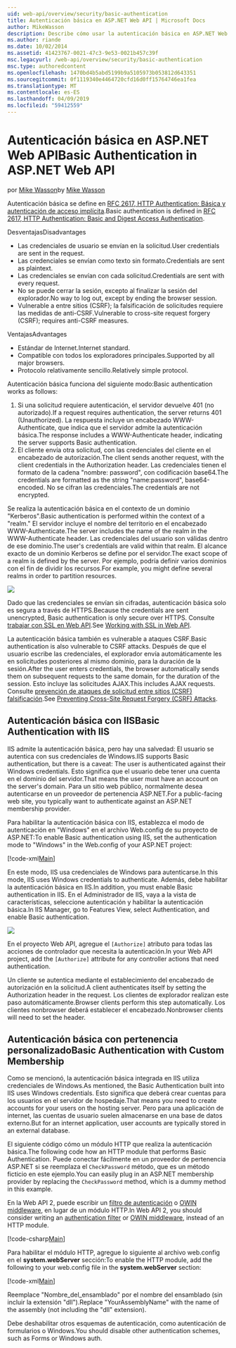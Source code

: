 ```yaml
---
uid: web-api/overview/security/basic-authentication
title: Autenticación básica en ASP.NET Web API | Microsoft Docs
author: MikeWasson
description: Describe cómo usar la autenticación básica en ASP.NET Web API.
ms.author: riande
ms.date: 10/02/2014
ms.assetid: 41423767-0021-47c3-9e53-0021b457c39f
msc.legacyurl: /web-api/overview/security/basic-authentication
msc.type: authoredcontent
ms.openlocfilehash: 1470bd4b5abd5199b9a5105973b053812d643351
ms.sourcegitcommit: 0f1119340e4464720cfd16d0ff15764746ea1fea
ms.translationtype: MT
ms.contentlocale: es-ES
ms.lasthandoff: 04/09/2019
ms.locfileid: "59412559"
---
```

# <a name="basic-authentication-in-aspnet-web-api"></a><span data-ttu-id="40d07-103">Autenticación básica en ASP.NET Web API</span><span class="sxs-lookup"><span data-stu-id="40d07-103">Basic Authentication in ASP.NET Web API</span></span>

<span data-ttu-id="40d07-104">por [Mike Wasson](https://github.com/MikeWasson)</span><span class="sxs-lookup"><span data-stu-id="40d07-104">by [Mike Wasson](https://github.com/MikeWasson)</span></span>

<span data-ttu-id="40d07-105">Autenticación básica se define en [RFC 2617, HTTP Authentication: Básica y autenticación de acceso implícita](http://www.ietf.org/rfc/rfc2617.txt).</span><span class="sxs-lookup"><span data-stu-id="40d07-105">Basic authentication is defined in [RFC 2617, HTTP Authentication: Basic and Digest Access Authentication](http://www.ietf.org/rfc/rfc2617.txt).</span></span>

<span data-ttu-id="40d07-106">Desventajas</span><span class="sxs-lookup"><span data-stu-id="40d07-106">Disadvantages</span></span>

- <span data-ttu-id="40d07-107">Las credenciales de usuario se envían en la solicitud.</span><span class="sxs-lookup"><span data-stu-id="40d07-107">User credentials are sent in the request.</span></span>
- <span data-ttu-id="40d07-108">Las credenciales se envían como texto sin formato.</span><span class="sxs-lookup"><span data-stu-id="40d07-108">Credentials are sent as plaintext.</span></span>
- <span data-ttu-id="40d07-109">Las credenciales se envían con cada solicitud.</span><span class="sxs-lookup"><span data-stu-id="40d07-109">Credentials are sent with every request.</span></span>
- <span data-ttu-id="40d07-110">No se puede cerrar la sesión, excepto al finalizar la sesión del explorador.</span><span class="sxs-lookup"><span data-stu-id="40d07-110">No way to log out, except by ending the browser session.</span></span>
- <span data-ttu-id="40d07-111">Vulnerable a entre sitios (CSRF); la falsificación de solicitudes requiere las medidas de anti-CSRF.</span><span class="sxs-lookup"><span data-stu-id="40d07-111">Vulnerable to cross-site request forgery (CSRF); requires anti-CSRF measures.</span></span>

<span data-ttu-id="40d07-112">Ventajas</span><span class="sxs-lookup"><span data-stu-id="40d07-112">Advantages</span></span>

- <span data-ttu-id="40d07-113">Estándar de Internet.</span><span class="sxs-lookup"><span data-stu-id="40d07-113">Internet standard.</span></span>
- <span data-ttu-id="40d07-114">Compatible con todos los exploradores principales.</span><span class="sxs-lookup"><span data-stu-id="40d07-114">Supported by all major browsers.</span></span>
- <span data-ttu-id="40d07-115">Protocolo relativamente sencillo.</span><span class="sxs-lookup"><span data-stu-id="40d07-115">Relatively simple protocol.</span></span>

<span data-ttu-id="40d07-116">Autenticación básica funciona del siguiente modo:</span><span class="sxs-lookup"><span data-stu-id="40d07-116">Basic authentication works as follows:</span></span>

1. <span data-ttu-id="40d07-117">Si una solicitud requiere autenticación, el servidor devuelve 401 (no autorizado).</span><span class="sxs-lookup"><span data-stu-id="40d07-117">If a request requires authentication, the server returns 401 (Unauthorized).</span></span> <span data-ttu-id="40d07-118">La respuesta incluye un encabezado WWW-Authenticate, que indica que el servidor admite la autenticación básica.</span><span class="sxs-lookup"><span data-stu-id="40d07-118">The response includes a WWW-Authenticate header, indicating the server supports Basic authentication.</span></span>
2. <span data-ttu-id="40d07-119">El cliente envía otra solicitud, con las credenciales del cliente en el encabezado de autorización.</span><span class="sxs-lookup"><span data-stu-id="40d07-119">The client sends another request, with the client credentials in the Authorization header.</span></span> <span data-ttu-id="40d07-120">Las credenciales tienen el formato de la cadena "nombre: password", con codificación base64.</span><span class="sxs-lookup"><span data-stu-id="40d07-120">The credentials are formatted as the string "name:password", base64-encoded.</span></span> <span data-ttu-id="40d07-121">No se cifran las credenciales.</span><span class="sxs-lookup"><span data-stu-id="40d07-121">The credentials are not encrypted.</span></span>

<span data-ttu-id="40d07-122">Se realiza la autenticación básica en el contexto de un dominio "Kerberos".</span><span class="sxs-lookup"><span data-stu-id="40d07-122">Basic authentication is performed within the context of a "realm."</span></span> <span data-ttu-id="40d07-123">El servidor incluye el nombre del territorio en el encabezado WWW-Authenticate.</span><span class="sxs-lookup"><span data-stu-id="40d07-123">The server includes the name of the realm in the WWW-Authenticate header.</span></span> <span data-ttu-id="40d07-124">Las credenciales del usuario son válidas dentro de ese dominio.</span><span class="sxs-lookup"><span data-stu-id="40d07-124">The user's credentials are valid within that realm.</span></span> <span data-ttu-id="40d07-125">El alcance exacto de un dominio Kerberos se define por el servidor.</span><span class="sxs-lookup"><span data-stu-id="40d07-125">The exact scope of a realm is defined by the server.</span></span> <span data-ttu-id="40d07-126">Por ejemplo, podría definir varios dominios con el fin de dividir los recursos.</span><span class="sxs-lookup"><span data-stu-id="40d07-126">For example, you might define several realms in order to partition resources.</span></span>

![](basic-authentication/_static/image1.png)

<span data-ttu-id="40d07-127">Dado que las credenciales se envían sin cifradas, autenticación básica solo es segura a través de HTTPS.</span><span class="sxs-lookup"><span data-stu-id="40d07-127">Because the credentials are sent unencrypted, Basic authentication is only secure over HTTPS.</span></span> <span data-ttu-id="40d07-128">Consulte [trabajar con SSL en Web API](working-with-ssl-in-web-api.md).</span><span class="sxs-lookup"><span data-stu-id="40d07-128">See [Working with SSL in Web API](working-with-ssl-in-web-api.md).</span></span>

<span data-ttu-id="40d07-129">La autenticación básica también es vulnerable a ataques CSRF.</span><span class="sxs-lookup"><span data-stu-id="40d07-129">Basic authentication is also vulnerable to CSRF attacks.</span></span> <span data-ttu-id="40d07-130">Después de que el usuario escribe las credenciales, el explorador envía automáticamente les en solicitudes posteriores al mismo dominio, para la duración de la sesión.</span><span class="sxs-lookup"><span data-stu-id="40d07-130">After the user enters credentials, the browser automatically sends them on subsequent requests to the same domain, for the duration of the session.</span></span> <span data-ttu-id="40d07-131">Esto incluye las solicitudes AJAX.</span><span class="sxs-lookup"><span data-stu-id="40d07-131">This includes AJAX requests.</span></span> <span data-ttu-id="40d07-132">Consulte [prevención de ataques de solicitud entre sitios (CSRF) falsificación](preventing-cross-site-request-forgery-csrf-attacks.md).</span><span class="sxs-lookup"><span data-stu-id="40d07-132">See [Preventing Cross-Site Request Forgery (CSRF) Attacks](preventing-cross-site-request-forgery-csrf-attacks.md).</span></span>

## <a name="basic-authentication-with-iis"></a><span data-ttu-id="40d07-133">Autenticación básica con IIS</span><span class="sxs-lookup"><span data-stu-id="40d07-133">Basic Authentication with IIS</span></span>

<span data-ttu-id="40d07-134">IIS admite la autenticación básica, pero hay una salvedad: El usuario se autentica con sus credenciales de Windows.</span><span class="sxs-lookup"><span data-stu-id="40d07-134">IIS supports Basic authentication, but there is a caveat: The user is authenticated against their Windows credentials.</span></span> <span data-ttu-id="40d07-135">Esto significa que el usuario debe tener una cuenta en el dominio del servidor.</span><span class="sxs-lookup"><span data-stu-id="40d07-135">That means the user must have an account on the server's domain.</span></span> <span data-ttu-id="40d07-136">Para un sitio web público, normalmente desea autenticarse en un proveedor de pertenencia ASP.NET.</span><span class="sxs-lookup"><span data-stu-id="40d07-136">For a public-facing web site, you typically want to authenticate against an ASP.NET membership provider.</span></span>

<span data-ttu-id="40d07-137">Para habilitar la autenticación básica con IIS, establezca el modo de autenticación en "Windows" en el archivo Web.config de su proyecto de ASP.NET:</span><span class="sxs-lookup"><span data-stu-id="40d07-137">To enable Basic authentication using IIS, set the authentication mode to "Windows" in the Web.config of your ASP.NET project:</span></span>

[!code-xml[Main](basic-authentication/samples/sample1.xml)]

<span data-ttu-id="40d07-138">En este modo, IIS usa credenciales de Windows para autenticarse.</span><span class="sxs-lookup"><span data-stu-id="40d07-138">In this mode, IIS uses Windows credentials to authenticate.</span></span> <span data-ttu-id="40d07-139">Además, debe habilitar la autenticación básica en IIS.</span><span class="sxs-lookup"><span data-stu-id="40d07-139">In addition, you must enable Basic authentication in IIS.</span></span> <span data-ttu-id="40d07-140">En el Administrador de IIS, vaya a la vista de características, seleccione autenticación y habilitar la autenticación básica.</span><span class="sxs-lookup"><span data-stu-id="40d07-140">In IIS Manager, go to Features View, select Authentication, and enable Basic authentication.</span></span>

![](basic-authentication/_static/image2.png)

<span data-ttu-id="40d07-141">En el proyecto Web API, agregue el `[Authorize]` atributo para todas las acciones de controlador que necesita la autenticación.</span><span class="sxs-lookup"><span data-stu-id="40d07-141">In your Web API project, add the `[Authorize]` attribute for any controller actions that need authentication.</span></span>

<span data-ttu-id="40d07-142">Un cliente se autentica mediante el establecimiento del encabezado de autorización en la solicitud.</span><span class="sxs-lookup"><span data-stu-id="40d07-142">A client authenticates itself by setting the Authorization header in the request.</span></span> <span data-ttu-id="40d07-143">Los clientes de explorador realizan este paso automáticamente.</span><span class="sxs-lookup"><span data-stu-id="40d07-143">Browser clients perform this step automatically.</span></span> <span data-ttu-id="40d07-144">Los clientes nonbrowser deberá establecer el encabezado.</span><span class="sxs-lookup"><span data-stu-id="40d07-144">Nonbrowser clients will need to set the header.</span></span>

## <a name="basic-authentication-with-custom-membership"></a><span data-ttu-id="40d07-145">Autenticación básica con pertenencia personalizado</span><span class="sxs-lookup"><span data-stu-id="40d07-145">Basic Authentication with Custom Membership</span></span>

<span data-ttu-id="40d07-146">Como se mencionó, la autenticación básica integrada en IIS utiliza credenciales de Windows.</span><span class="sxs-lookup"><span data-stu-id="40d07-146">As mentioned, the Basic Authentication built into IIS uses Windows credentials.</span></span> <span data-ttu-id="40d07-147">Esto significa que deberá crear cuentas para los usuarios en el servidor de hospedaje.</span><span class="sxs-lookup"><span data-stu-id="40d07-147">That means you need to create accounts for your users on the hosting server.</span></span> <span data-ttu-id="40d07-148">Pero para una aplicación de internet, las cuentas de usuario suelen almacenarse en una base de datos externo.</span><span class="sxs-lookup"><span data-stu-id="40d07-148">But for an internet application, user accounts are typically stored in an external database.</span></span>

<span data-ttu-id="40d07-149">El siguiente código cómo un módulo HTTP que realiza la autenticación básica.</span><span class="sxs-lookup"><span data-stu-id="40d07-149">The following code how an HTTP module that performs Basic Authentication.</span></span> <span data-ttu-id="40d07-150">Puede conectar fácilmente en un proveedor de pertenencia ASP.NET si se reemplaza el `CheckPassword` método, que es un método ficticio en este ejemplo.</span><span class="sxs-lookup"><span data-stu-id="40d07-150">You can easily plug in an ASP.NET membership provider by replacing the `CheckPassword` method, which is a dummy method in this example.</span></span>

<span data-ttu-id="40d07-151">En la Web API 2, puede escribir un [filtro de autenticación](authentication-filters.md) o [OWIN middleware](../../../aspnet/overview/owin-and-katana/index.md), en lugar de un módulo HTTP.</span><span class="sxs-lookup"><span data-stu-id="40d07-151">In Web API 2, you should consider writing an [authentication filter](authentication-filters.md) or [OWIN middleware](../../../aspnet/overview/owin-and-katana/index.md), instead of an HTTP module.</span></span>

[!code-csharp[Main](basic-authentication/samples/sample2.cs)]

<span data-ttu-id="40d07-152">Para habilitar el módulo HTTP, agregue lo siguiente al archivo web.config en el **system.webServer** sección:</span><span class="sxs-lookup"><span data-stu-id="40d07-152">To enable the HTTP module, add the following to your web.config file in the **system.webServer** section:</span></span>

[!code-xml[Main](basic-authentication/samples/sample3.xml?highlight=4)]

<span data-ttu-id="40d07-153">Reemplace "Nombre_del_ensamblado" por el nombre del ensamblado (sin incluir la extensión "dll").</span><span class="sxs-lookup"><span data-stu-id="40d07-153">Replace "YourAssemblyName" with the name of the assembly (not including the "dll" extension).</span></span>

<span data-ttu-id="40d07-154">Debe deshabilitar otros esquemas de autenticación, como autenticación de formularios o Windows.</span><span class="sxs-lookup"><span data-stu-id="40d07-154">You should disable other authentication schemes, such as Forms or Windows auth.</span></span>
